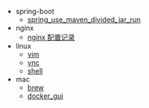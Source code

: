 * spring-boot
  - [spring_use_maven_divided_jar_run](springboot/spring_use_maven_divided_jar_run)
* nginx
  - [nginx 配置记录](nginx/nginx_config.md)
* linux
  - [vim](linux/linux_vim.md)
  - [vnc](linux/linux_vncserver.md)
  - [shell](linux/linux_shell.md)
* mac
  - [brew](mac/brew.md)
  - [docker_gui](mac/docker_gui.md)